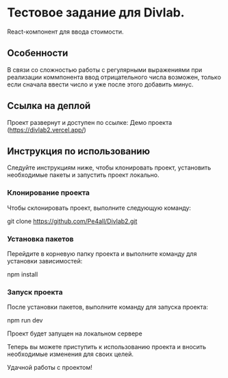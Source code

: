 
# Тестовое задание для Divlab.

React-компонент для ввода стоимости.

## Особенности

В связи со сложностью работы с регулярными выражениями при реализации коммпонента ввод отрицательного числа возможен, только если сначала ввести число и уже после этого добавить минус.

## Ссылка на деплой

Проект развернут и доступен по ссылке: Демо проекта (https://divlab2.vercel.app/)

## Инструкция по использованию

Следуйте инструкциям ниже, чтобы клонировать проект, установить необходимые пакеты и запустить проект локально.

### Клонирование проекта

Чтобы склонировать проект, выполните следующую команду:

git clone https://github.com/Pe4all/Divlab2.git

### Установка пакетов

Перейдите в корневую папку проекта и выполните команду для установки зависимостей:

npm install

### Запуск проекта

После установки пакетов, выполните команду для запуска проекта:

npm run dev

Проект будет запущен на локальном сервере

Теперь вы можете приступить к использованию проекта и вносить необходимые изменения для своих целей.

Удачной работы с проектом!
